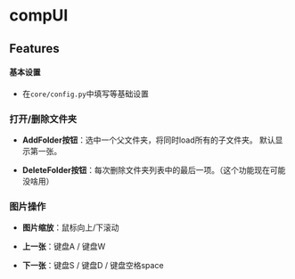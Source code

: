 # compUI

## Features
#### 基本设置

- 在`core/config.py`中填写等基础设置

### 打开/删除文件夹

- **AddFolder按钮**：选中一个父文件夹，将同时load所有的子文件夹。
默认显示第一张。

- **DeleteFolder按钮**：每次删除文件夹列表中的最后一项。（这个功能现在可能没啥用）

### 图片操作

- **图片缩放**：鼠标向上/下滚动

- **上一张**：键盘A / 键盘W
<!-- 键盘上键⬆️或者键盘左键⬅️ -->

- **下一张**：键盘S / 键盘D / 键盘空格space
<!-- 键盘下键⬇️或者键盘右键➡️ -->